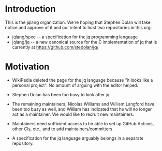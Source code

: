 # Introduction

This is the jqlang organization.  We're hoping that Stephen Dolan will take notice and approve of it and our intent to host two repositories in this org:
 - jqlang/spec -- a specification for the jq programming language
 - jqlang/jq -- a new canonical source for the C implementation of jq that is currently at https://github.com/stedolan/jq/
 
 # Motivation
 
  - WikiPedia deleted the page for the jq language because "it looks like a personal project".  No amount of arguing with the editor helped.
  
  - Stephen Dolan has been too busy to look after jq.
  
  - The remaining maintainers, Nicolas Williams and William Langford have been too busy as well, and William has indicated that he will no longer act as a maintainer.  We would like to recruit new maintainers.
  
  - Maintainers need sufficient access to be able to set up GitHub Actions, other CIs, etc., and to add maintainers/committers.
  
  - A specification for the jq language arguably belongs in a separate repository.
